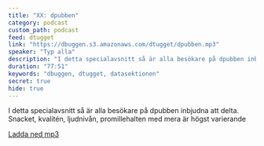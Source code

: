 ```yaml
---
title: "XX: dpubben"
category: podcast
custom_path: podcast
feed: dtugget
link: "https://dbuggen.s3.amazonaws.com/dtugget/dpubben.mp3"
speaker: "Typ alla"
description: "I detta specialavsnitt så är alla besökare på dpubben inbjudna att delta. Snacket, kvalitén, ljudnivån, promillehalten med mera är högst varierande"
duration: "77:51"
keywords: "dbuggen, dtugget, datasektionen"
secret: true
hide: true
---
```

<script src="/audiojs/audio.min.js"></script>
<script>
  audiojs.events.ready(function() {
    var as = audiojs.createAll();
  });
</script>

I detta specialavsnitt så är alla besökare på dpubben inbjudna att delta. Snacket, kvalitén, ljudnivån, promillehalten med mera är högst varierande

<audio src="{{ page.link }}" preload="auto"></audio>

<p class="center">
  <a class="center" href="{{ page.link }}">Ladda ned mp3</a>
</p>
